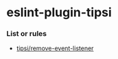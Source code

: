 # eslint-plugin-tipsi

### List or rules
* [tipsi/remove-event-listener](/docs/rules/remove-event-listener.md)
